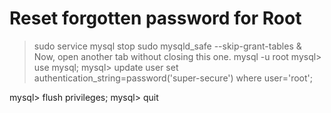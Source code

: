# Reset forgotten password for Root

> sudo service mysql stop
> sudo mysqld_safe --skip-grant-tables &
 Now, open another tab without closing this one.
> mysql -u root
mysql> use mysql;
mysql> update user set authentication_string=password('super-secure') where user='root';

mysql> flush privileges;
mysql> quit
